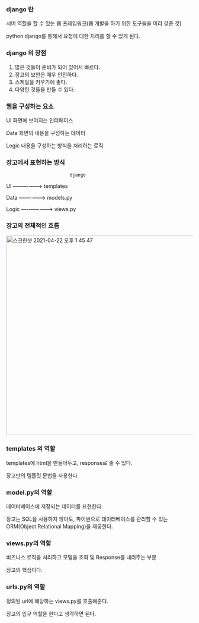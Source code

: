 ### django 란

서버 역할을 할 수  있는 웹 프레임워크(웹 개발을 하기 위한 도구들을 미리 갖춘 것)

python django를 통해서 요청에 대한 처리를 할 수 있게 된다.

### django 의 장점

1. 많은 것들이 준비가 되어 있어서 빠르다.
2. 장고의 보안은 매우 안전하다.
3. 스케일을 키우기에 좋다.
4. 다양한 것들을 만들 수 있다.

### 웹을 구성하는 요소

UI                   화면에 보여지는 인터페이스

Data              화면의 내용을 구성하는 데이터

Logic             내용을 구성하는 방식을 처리하는 로직

### 장고에서 표현하는 방식

                            django

UI     ——————>     templates

Data   ——-———>     models.py

Logic  —-———-—>   views.py

### 장고의 전체적인 흐름

<img width="537" alt="스크린샷 2021-04-22 오후 1 45 47" src="https://user-images.githubusercontent.com/77820288/115658325-94ec1b00-a373-11eb-9d74-fb4ef584d96f.png">


### templates 의 역할

templates에 html을 만들어두고, response로 줄 수 있다.

장고만의 템플릿 문법을 사용한다.

### model.py의 역할

데이터베이스에 저장되는 데이터를 표현한다.

장고는 SQL을 사용하지 않아도, 파이썬으로 데이터베이스를 관리할 수 있는 ORM(Object Relational Mapping)을 제공한다.

### views.py의 역할

비즈니스 로직을 처리하고 모델을 조회 및 Response를 내려주는 부분

장고의 핵심이다.

### urls.py의 역할

정의된 url에 해당하는 views.py를 호출해준다.

장고의 입구 역할을 한다고 생각하면 된다.